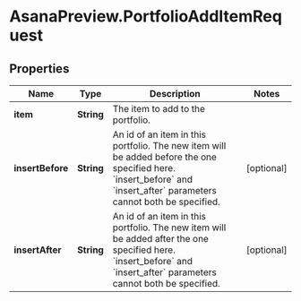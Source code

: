 # AsanaPreview.PortfolioAddItemRequest

## Properties

Name | Type | Description | Notes
------------ | ------------- | ------------- | -------------
**item** | **String** | The item to add to the portfolio. | 
**insertBefore** | **String** | An id of an item in this portfolio. The new item will be added before the one specified here. &#x60;insert_before&#x60; and &#x60;insert_after&#x60; parameters cannot both be specified. | [optional] 
**insertAfter** | **String** | An id of an item in this portfolio. The new item will be added after the one specified here. &#x60;insert_before&#x60; and &#x60;insert_after&#x60; parameters cannot both be specified. | [optional] 


